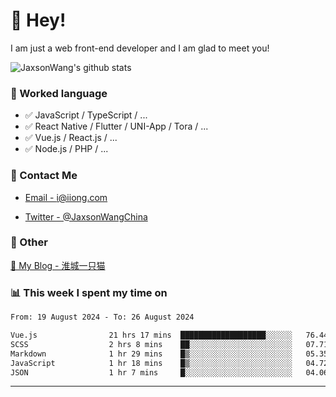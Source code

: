 # 👋 Hey!

I am just a web front-end developer and I am glad to meet you!

![JaxsonWang's github stats](https://github-readme-stats.vercel.app/api?username=JaxsonWang&&show_icons=true&&title_color=1abc9c&&icon_color=1abc9c)


### 📝 Worked language

- ✅ JavaScript / TypeScript / ...
- ✅ React Native / Flutter / UNI-App / Tora / ...
- ✅ Vue.js / React.js / ...
- ✅ Node.js / PHP / ...

### 📮 Contact Me

- [Email - i@iiong.com](mailto:i@iiong.com)

- [Twitter - @JaxsonWangChina](https://twitter.com/JaxsonWangChina)

### 🤪 Other

[📌 My Blog - 淮城一只猫](https://iiong.com)

### 📊 This week I spent my time on

<!--START_SECTION:waka-->

```txt
From: 19 August 2024 - To: 26 August 2024

Vue.js                21 hrs 17 mins  ███████████████████░░░░░░   76.44 %
SCSS                  2 hrs 8 mins    ██░░░░░░░░░░░░░░░░░░░░░░░   07.71 %
Markdown              1 hr 29 mins    █▒░░░░░░░░░░░░░░░░░░░░░░░   05.35 %
JavaScript            1 hr 18 mins    █▒░░░░░░░░░░░░░░░░░░░░░░░   04.72 %
JSON                  1 hr 7 mins     █░░░░░░░░░░░░░░░░░░░░░░░░   04.06 %
```

<!--END_SECTION:waka-->

---
